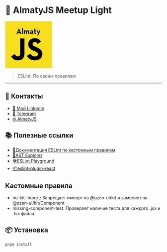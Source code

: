 # 🚀 AlmatyJS Meetup Light

![Logo](https://github.com/woovik/eslint-almatyjs/blob/main/logo.jpg)

> ESLint. По своим правилам

---

## 👥 Контакты
- [💼 Мой LinkedIn](https://www.linkedin.com/in/woovik/)
- [👥 Telegram](http://t.me/woovik)
- [🌐 AlmatyJS](https://almatyjs.kz/)

## 📚 Полезные ссылки
- [📘Документация ESLint по кастомным правилам](https://eslint.org/docs/latest/extend/custom-rules)
- [🧠AST Explorer](https://astexplorer.net/)
- [🛠️ESLint Playground](https://eslint.org/play/)
- [📦eslint-plugin-react](https://www.npmjs.com/package/eslint-plugin-react)

## Кастомные правила
- no-kit-import: Запрещает импорт из @ozen-ui/kit и заменяет на @ozen-ui/kit/Component
- missing-component-test: Проверяет наличие теста для каждого .jsx и .tsx файла

## 📦 Установка

```bash
pnpm install

